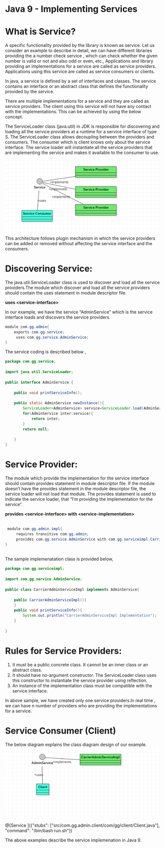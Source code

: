 # Java 9 - Implementing Services

# What is Service?

A specific functionality provided by the library is known as service. Let us consider an example to describe in detail, we can have different libraries providing the a number check service , which can check whether the given number is valid or not and also odd or even, etc., Applications and library providing an implementations for a service are called as service providers. Applications using this service are called as service consumers or clients.

In java, a service is defined by a set of interfaces and classes. The service contains an interface or an abstract class that defines the functionality provided by the service.

There are multiple implementations for a service and they are called as service providers. The client using this service will not have any contact with the implementations. This can be achieved by using the below concept.

The ServiceLoader class (java.util) in JDK is responsible for discovering and loading all the service providers at a runtime for a service interface of type S. The ServiceLoader class allows decoupling between the providers and consumers. The consumer which is client knows only about the service interface. The service loader will instantiate all the service providers that are implementing the service and makes it available to the consumer to use.

![Service Concept Diagram](https://github.com/GowthamGirithar/playground-FD7rwORR/blob/master/Servicesample.PNG "Service Implementation")


This architecture follows plugin mechanism in which the service providers can be added or removed without affecting the service interface and the consumers.


# Discovering Service:

The java.util.ServiceLoader class is used to discover and load all the service providers.The module which discover and load all the service providers should contain the uses statement in module descriptor file.

<B> uses \<service-interface> </B>

In our example, we have the service “AdminService” which is the service interface loads and discovers the service providers.

``` java
module com.gg.admin{
	exports com.gg.service;
	 uses com.gg.service.AdminService;
}

```
The service coding is described below ,
``` java
package com.gg.service;

import java.util.ServiceLoader;

public interface AdminService {
	
	public void printServiceInfo();
	
	public static AdminService newInstance(){
		ServiceLoader<AdminService> service=ServiceLoader.load(AdminService.class);
		for(AdminService inter:service){
			return inter;
		}
		return null;
		
	}
}
```

# Service Provider:

The module which provide the implementation for the service interface should contain provides statement in module descriptor file. If the module doesn’t have the provides statement in the module descriptor file, the service loader will not load that module. The provides statement is used to indicate the service loader, that “I’m providing the implementation for the service”.

 <B> provides \<service-interface> with \<service-implementation> </B>

``` java

 module com.gg.admin.impl{
	 requires transitive com.gg.admin;
	 provides com.gg.service.AdminService with com.gg.serviceimpl.CarrierAdminServiceImpl;
}



```

The sample implemenatation class is provided below,

``` java
package com.gg.serviceimpl;

import com.gg.service.AdminService;

public class CarrierAdminServiceImpl implements AdminService{
	
	public CarrierAdminServiceImpl(){
	}
	public void printServiceInfo(){
		System.out.println("CarrierAdminServiceImpl Implementation");
	}
	
}

```
# Rules for Service Providers:

1.	It must be a public concrete class. It cannot be an inner class or an abstract class.
2.	It should have no-argument constructor. The ServiceLoader class uses this constructor to instantiate the service provider using reflection.
3.	An instance of the implementation class must be compatible with the service interface.

In above sample, we have created only one service providers.In real time , we can have n number of providers who are providing the implementations for a service.

# Service Consumer (Client)
The below diagram explains the class diagram design of our example.
![Service Concept Diagram](https://github.com/GowthamGirithar/playground-FD7rwORR/blob/master/serviceexample.PNG "Service Implementation")

@[Service ]({"stubs": ["src/com.gg.admin.client/com/gg/client/Client.java"], "command": "/bin/bash run.sh"})

The above examples describe the service implemenation in Java 9.


